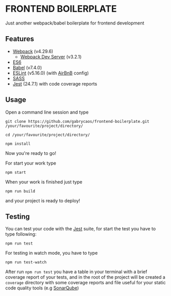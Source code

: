 # FRONTEND BOILERPLATE

Just another webpack/babel boilerplate for frontend development

## Features

  - [Webpack](https://webpack.js.org/concepts) (v4.29.6)
    - [Webpack Dev Server](https://github.com/webpack/webpack-dev-server) (v3.2.1)
  - [ES6](https://www.ecma-international.org/ecma-262/6.0/)
  - [Babel](https://babeljs.io/docs/en/) (v7.4.0)
  - [ESLint](https://eslint.org/docs/user-guide/getting-started) (v5.16.0) (with [AirBnB](https://github.com/airbnb/javascript) config)
  - [SASS](https://sass-lang.com/guide)
  - [Jest](https://jestjs.io/docs/en/getting-started) (24.7.1) with code coverage reports

## Usage

Open a command line session and type

`git clone https://github.com/gabrycaos/frontend-boilerplate.git /your/favourite/project/directory/`

`cd /your/favourite/project/directory/`

`npm install`

Now you're ready to go!

For start your work type

`npm start`

When your work is finished just type

`npm run build`

and your project is ready to deploy!

## Testing

You can test your code with the [Jest](https://jestjs.io/docs/en/getting-started) suite, for start the test you have to type following:

`npm run test`

For testing in watch mode, you have to type

`npm run test-watch`

After run `npm run test` you have a table in your terminal with a brief coverage report of your tests, and in the root of the project will be created a `coverage` directory with some coverage reports and file useful for your static code quality tools (e.g [SonarQube](https://www.sonarqube.org/))


